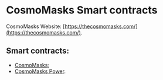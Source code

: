 # CosmoMasks Smart contracts
CosmoMasks Website: [https://thecosmomasks.com/](https://thecosmomasks.com/).


## Smart contracts:
- [CosmoMasks](https://etherscan.io/token/0x0580Ae26963230BFBd2A775ff0AFA937Fd157774);
- [CosmoMasks Power](https://etherscan.io/token/0xB9FDc13F7f747bAEdCc356e9Da13Ab883fFa719B).

